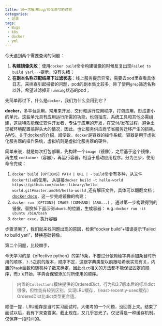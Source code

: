 ```yaml
---
title: 记一次解决bug/优化命令的过程
categories:
 - 记录
tags: 
 - Bugs
 - k8s
 - docker
 - yml
---
```


今天遇到两个需要查询的问题：
1. **构建镜像失败**：使用`docker build`命令构建镜像的时候反复出现`Failed to build yarl···`提示，没有头绪；
2. **在副本名称匹配结果下过滤状态**：线上服务提示异常，需要去pod里查看具体日志，来排查引起报错的问题，pod的副本集比较多，除了使用`grep`筛选名称以外，希望过滤掉非`running`状态的pod；

先简单再过下，什么是`docker`，我们为什么会用到它？

**docker**，多平台适用，常用来开发、交付和运行应用程序，打包应用，形成更小的单元，这些单元具有应用运行所需的功能，也包括库、系统工具和其他必需组建，这些特质能保证软件开发者，专注于应用的开发，在交付/发布过程，避免出现被环境配置搞得头大的情况，因此，也让服务供应商节省服务迁移产生的损耗。[AWS，关于docker的介绍](https://aws.amazon.com/cn/docker/)，顺便说，`docker`是容器的操作系统，容器是用于虚拟化服务器的操作系统，虚拟机则是虚拟化服务器的硬件。

简单来说，就是每次打包部署，先构建一个`image`（镜像），之后基于这个镜像，再生成 `container`（容器），再运行容器，相当于启动应用程序。分为三步，使用命令完成：

1. `docker build [OPTIONS] PATH | URL | -` `build`命令有多种，从文件 `Dockerfile`的使用， 从链接`docker build -t hello-world https://github.com/docker-library/hello-world.git#master:amd64/hello-world` ,还有解压文件，具体可以翻翻文档；[docker docs](https://docs.docker.com/engine/reference/commandline/build/)，这一步完成镜像的构建；
2. `docker run [OPTIONS] IMAGE [COMMAND] [ARG...]` ，通过第一步构建得到的镜像，替换掉下面示例`ubuntu`的位置，生成容器：
  e.g.:`docker run -it ubuntu /bin/bash`
3. `docker exec`，执行容器

步骤清晰了，我们就来找问题出现的原因，检索“docker build”+错误提示“Failed to build yarl”，替换基础镜像。

第二个问题，比较棘手，

今天学习的是《effective python》的第15条，不要过分依赖给字典添加条目时所用的顺序，`3.5`之前的版本，顺序不定，这跟字典类型以前跟哈希表实现有关，内置的`hash`函数和随机种子数来确定，因此`dict`相关的方法都不能保证固定的顺序，而`3.6`开始，字典会保留添加时所使用的顺序。

>内置的`Collections`模块提供的OrderedDict，行为和3.7版本后的标准dict很像，但性能有较到区别。实现LRU缓存，（least-recently-used缓存）OrderedDict比dict类型更合适。

顺便一提，LRU缓存是当时实习面试时，大佬考的一个问题，没回答上来。结束了面试以后，我有下来查答案，截止现在，又几乎忘光了。仅记得是一种缓存机制，仅保存一段时间的。



